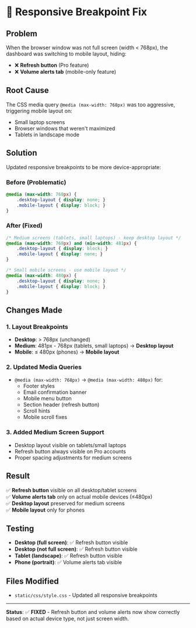 # 📱 Responsive Breakpoint Fix

## Problem
When the browser window was not full screen (width < 768px), the dashboard was switching to mobile layout, hiding:
- ❌ **Refresh button** (Pro feature)
- ❌ **Volume alerts tab** (mobile-only feature)

## Root Cause
The CSS media query `@media (max-width: 768px)` was too aggressive, triggering mobile layout on:
- Small laptop screens
- Browser windows that weren't maximized
- Tablets in landscape mode

## Solution
Updated responsive breakpoints to be more device-appropriate:

### Before (Problematic)
```css
@media (max-width: 768px) {
    .desktop-layout { display: none; }
    .mobile-layout { display: block; }
}
```

### After (Fixed)
```css
/* Medium screens (tablets, small laptops) - keep desktop layout */
@media (max-width: 768px) and (min-width: 481px) {
    .desktop-layout { display: block; }
    .mobile-layout { display: none; }
}

/* Small mobile screens - use mobile layout */
@media (max-width: 480px) {
    .desktop-layout { display: none; }
    .mobile-layout { display: block; }
}
```

## Changes Made

### 1. **Layout Breakpoints**
- **Desktop**: > 768px (unchanged)
- **Medium**: 481px - 768px (tablets, small laptops) → **Desktop layout**
- **Mobile**: ≤ 480px (phones) → **Mobile layout**

### 2. **Updated Media Queries**
- `@media (max-width: 768px)` → `@media (max-width: 480px)` for:
  - Footer styles
  - Email confirmation banner
  - Mobile menu button
  - Section header (refresh button)
  - Scroll hints
  - Mobile scroll fixes

### 3. **Added Medium Screen Support**
- Desktop layout visible on tablets/small laptops
- Refresh button always visible on Pro accounts
- Proper spacing adjustments for medium screens

## Result
✅ **Refresh button** visible on all desktop/tablet screens  
✅ **Volume alerts tab** only on actual mobile devices (≤480px)  
✅ **Desktop layout** preserved for medium screens  
✅ **Mobile layout** only for phones  

## Testing
- **Desktop (full screen)**: ✅ Refresh button visible
- **Desktop (not full screen)**: ✅ Refresh button visible  
- **Tablet (landscape)**: ✅ Refresh button visible
- **Phone (portrait)**: ✅ Volume alerts tab visible

## Files Modified
- `static/css/style.css` - Updated all responsive breakpoints

---
**Status**: ✅ **FIXED** - Refresh button and volume alerts now show correctly based on actual device type, not just screen width.
